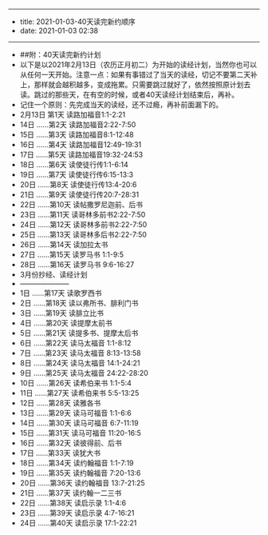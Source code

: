 - --
- title: 2021-01-03-40天读完新约顺序
- date: 2021-01-03 02:38
- --
- ##附：40天读完新约计划
- 以下是以2021年2月13日（农历正月初二）为开始的读经计划，当然你也可以从任何一天开始。注意一点：如果有事错过了当天的读经，切记不要第二天补上，那样就会越积越多，变成拖累。只需要跳过就好了，依然按照原计划去读。跳过的那些天，在有空的时候，或者40天读经计划结束后，再补。
- 记住一个原则：先完成当天的读经，还不过瘾，再补前面漏下的。
- 2月13日 第1天 读路加福音1:1-2:21
- 14日 ……第2天 读路加福音2:22-7:50
- 15日 ……第3天 读路加福音8:1-12:48
- 16日 ……第4天 读路加福音12:49-19:31
- 17日 ……第5天 读路加福音19:32-24:53
- 18日 ……第6天 读使徒行传1:1-6:14
- 19日 ……第7天 读使徒行传6:15-13:3
- 20日 ……第8天 读使徒行传13:4-20:6
- 21日 ……第9天 读使徒行传20:7-28:31
- 22日 ……第10天 读帖撒罗尼迦前、后书
- 23日 ……第11天 读哥林多前书2:22-7:50
- 24日 ……第12天 读哥林多前书2:22-7:50
- 25日 ……第13天 读哥林多后书2:22-7:50
- 26日 ……第14天 读加拉太书
- 27日 ……第15天 读罗马书 1:1-9:5
- 28日 ……第16天 读罗马书 9:6-16:27
- 3月份抄经、读经计划
- ———————
- 1日 ……第17天 读歌罗西书
- 2日 ……第18天 读以弗所书、腓利门书
- 3日 ……第19天 读腓立比书
- 4日 ……第20天 读提摩太前书
- 5日 ……第21天 读提多书、提摩太后书
- 6日 ……第22天 读马太福音 1:1-8:12
- 7日 ……第23天 读马太福音 8:13-13:58
- 8日 ……第24天 读马太福音 14:1-24:21
- 9日 ……第25天 读马太福音 24:22-28:20
- 10日 ……第26天 读希伯来书 1:1-5:4
- 11日 ……第27天 读希伯来书 5:5-13:25
- 12日 ……第28天 读雅各书
- 13日 ……第29天 读马可福音 1:1-6:6
- 14日 ……第30天 读马可福音 6:7-11:19
- 15日 ……第31天 读马可福音 11:20-16:5
- 16日 ……第32天 读彼得前、后书
- 17日 ……第33天 读犹大书
- 18日 ……第34天 读约翰福音 1:1-7:19
- 19日 ……第35天 读约翰福音 7:20-13:6
- 20日 ……第36天 读约翰福音 13:7-21:25 
- 21日 ……第37天 读约翰一二三书
- 22日 ……第38天 读启示录 1:1-4:6
- 23日 ……第39天 读启示录 4:7-16:21
- 24日 ……第40天 读启示录 17:1-22:21
